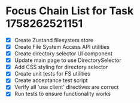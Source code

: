 # Focus Chain List for Task 1758262521151

<!-- Edit this markdown file to update your focus chain focusChain list -->
<!-- Use the format: - [ ] for incomplete items and - [x] for completed items -->

- [x] Create Zustand filesystem store
- [x] Create File System Access API utilities
- [x] Create directory selector UI component
- [x] Update main page to use DirectorySelector
- [x] Add CSS styling for directory selector
- [x] Create unit tests for FS utilities
- [x] Create acceptance test script
- [x] Verify all 'use client' directives are correct
- [x] Run tests to ensure functionality works

<!-- Save this file and the focusChain list will be updated in the task -->